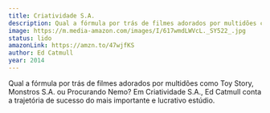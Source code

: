 ```yaml
---
title: Criatividade S.A.
description: Qual a fórmula por trás de filmes adorados por multidões como Toy Story, Monstros S.A. ou Procurando Nemo? Em Criatividade S.A., Ed Catmull conta a trajetória de sucesso do mais importante e lucrativo estúdio.
image: https://m.media-amazon.com/images/I/617wmdLWVcL._SY522_.jpg
status: lido
amazonLink: https://amzn.to/47wjfKS
author: Ed Catmull
year: 2014
---
```


Qual a fórmula por trás de filmes adorados por multidões como Toy Story, Monstros S.A. ou Procurando Nemo? Em Criatividade S.A., Ed Catmull conta a trajetória de sucesso do mais importante e lucrativo estúdio.